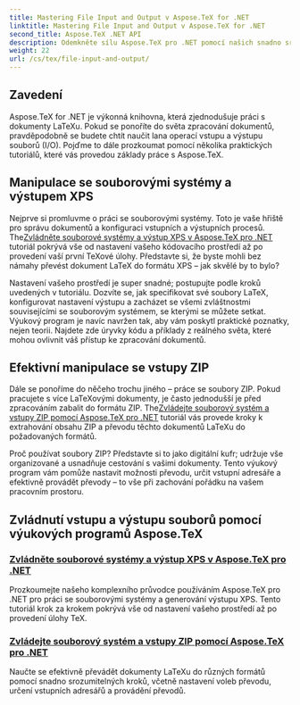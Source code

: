 ```yaml
---
title: Mastering File Input and Output v Aspose.TeX for .NET
linktitle: Mastering File Input and Output v Aspose.TeX for .NET
second_title: Aspose.TeX .NET API
description: Odemkněte sílu Aspose.TeX pro .NET pomocí našich snadno srozumitelných výukových programů o vstupu/výstupu souborů a generování XPS pro bezproblémové zpracování dokumentů.
weight: 22
url: /cs/tex/file-input-and-output/
---
```

## Zavedení

Aspose.TeX for .NET je výkonná knihovna, která zjednodušuje práci s dokumenty LaTeXu. Pokud se ponoříte do světa zpracování dokumentů, pravděpodobně se budete chtít naučit lana operací vstupu a výstupu souborů (I/O). Pojďme to dále prozkoumat pomocí několika praktických tutoriálů, které vás provedou základy práce s Aspose.TeX.

## Manipulace se souborovými systémy a výstupem XPS

Nejprve si promluvme o práci se souborovými systémy. Toto je vaše hřiště pro správu dokumentů a konfiguraci vstupních a výstupních procesů. The[Zvládněte souborové systémy a výstup XPS v Aspose.TeX pro .NET](./handle-filesystem-and-xps-output/) tutoriál pokrývá vše od nastavení vašeho kódovacího prostředí až po provedení vaší první TeXové úlohy. Představte si, že byste mohli bez námahy převést dokument LaTeX do formátu XPS – jak skvělé by to bylo? 

Nastavení vašeho prostředí je super snadné; postupujte podle kroků uvedených v tutoriálu. Dozvíte se, jak specifikovat své soubory LaTeX, konfigurovat nastavení výstupu a zacházet se všemi zvláštnostmi souvisejícími se souborovým systémem, se kterými se můžete setkat. Výukový program je navíc navržen tak, aby vám poskytl praktické poznatky, nejen teorii. Najdete zde úryvky kódu a příklady z reálného světa, které mohou ovlivnit váš přístup ke zpracování dokumentů.

## Efektivní manipulace se vstupy ZIP

Dále se ponoříme do něčeho trochu jiného – práce se soubory ZIP. Pokud pracujete s více LaTeXovými dokumenty, je často jednodušší je před zpracováním zabalit do formátu ZIP. The[Zvládejte souborový systém a vstupy ZIP pomocí Aspose.TeX pro .NET](./handle-filesystem-and-zip-inputs/) tutoriál vás provede kroky k extrahování obsahu ZIP a převodu těchto dokumentů LaTeXu do požadovaných formátů.

Proč používat soubory ZIP? Představte si to jako digitální kufr; udržuje vše organizované a usnadňuje cestování s vašimi dokumenty. Tento výukový program vám pomůže nastavit možnosti převodu, určit vstupní adresáře a efektivně provádět převody – to vše při zachování pořádku na vašem pracovním prostoru. 

## Zvládnutí vstupu a výstupu souborů pomocí výukových programů Aspose.TeX
### [Zvládněte souborové systémy a výstup XPS v Aspose.TeX pro .NET](./handle-filesystem-and-xps-output/)
Prozkoumejte našeho komplexního průvodce používáním Aspose.TeX pro .NET pro práci se souborovými systémy a generování výstupu XPS. Tento tutoriál krok za krokem pokrývá vše od nastavení vašeho prostředí až po provedení úlohy TeX.
### [Zvládejte souborový systém a vstupy ZIP pomocí Aspose.TeX pro .NET](./handle-filesystem-and-zip-inputs/)
Naučte se efektivně převádět dokumenty LaTeXu do různých formátů pomocí snadno srozumitelných kroků, včetně nastavení voleb převodu, určení vstupních adresářů a provádění převodů.